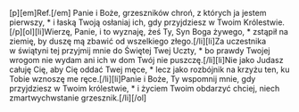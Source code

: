 [p][em]Ref.[/em] Panie i Boże, grzeszników chroń, z których ja jestem pierwszy, * i łaską Twoją osłaniaj ich, gdy przyjdziesz w Twoim Królestwie.[/p][ol][li]Wierzę, Panie, i to wyznaję, żeś Ty, Syn Boga żywego, * zstąpił na ziemię, by duszę mą zbawić od wszelkiego złego.[/li][li]Za uczestnika w świątyni tej przyjmij mnie do Świętej Twej Uczty, * bo prawdy Twojej wrogom nie wydam ani ich w dom Twój nie puszczę.[/li][li]Nie jako Judasz całuję Cię, aby Cię oddać Twej męce, * lecz jako rozbójnik na krzyżu ten, ku Tobie wznoszę me ręce.[/li][li]Panie i Boże, Ty wspomnij mnie, gdy przyjdziesz w Twoim królestwie, * i życiem Twoim obdarzyć chciej, niech zmartwychwstanie grzesznik.[/li][/ol]